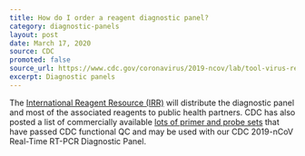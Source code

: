 ```yaml
---
title: How do I order a reagent diagnostic panel?
category: diagnostic-panels
layout: post
date: March 17, 2020
source: CDC
promoted: false
source_url: https://www.cdc.gov/coronavirus/2019-ncov/lab/tool-virus-requests.html
excerpt: Diagnostic panels
---
```


The [International Reagent Resource (IRR)](https://www.internationalreagentresource.org/) will distribute the diagnostic panel and most of the associated reagents to public health partners. CDC has also posted a list of commercially available [lots of primer and probe sets](https://www.cdc.gov/coronavirus/2019-ncov/downloads/List-of-Acceptable-Commercial-Primers-Probes.pdf) that have passed CDC functional QC and may be used with our CDC 2019-nCoV Real-Time RT-PCR Diagnostic Panel.
